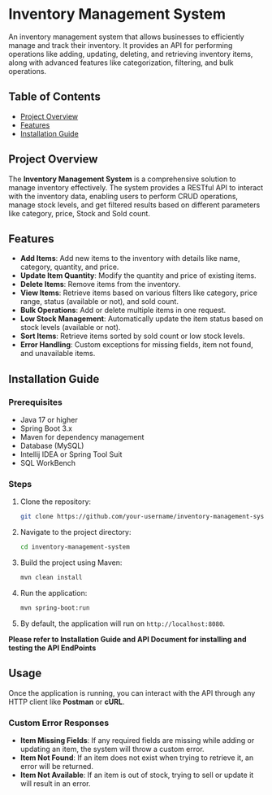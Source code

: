 
# Inventory Management System

An inventory management system that allows businesses to efficiently manage and track their inventory. It provides an API for performing operations like adding, updating, deleting, and retrieving inventory items, along with advanced features like categorization, filtering, and bulk operations.

## Table of Contents

- [Project Overview](#project-overview)
- [Features](#features)
- [Installation Guide](#installation-guide)

## Project Overview

The **Inventory Management System** is a comprehensive solution to manage inventory effectively. The system provides a RESTful API to interact with the inventory data, enabling users to perform CRUD operations, manage stock levels, and get filtered results based on different parameters like category, price, Stock and Sold count.

## Features

- **Add Items**: Add new items to the inventory with details like name, category, quantity, and price.
- **Update Item Quantity**: Modify the quantity and price of existing items.
- **Delete Items**: Remove items from the inventory.
- **View Items**: Retrieve items based on various filters like category, price range, status (available or not), and sold count.
- **Bulk Operations**: Add or delete multiple items in one request.
- **Low Stock Management**: Automatically update the item status based on stock levels (available or not).
- **Sort Items**: Retrieve items sorted by sold count or low stock levels.
- **Error Handling**: Custom exceptions for missing fields, item not found, and unavailable items.

## Installation Guide

### Prerequisites

- Java 17 or higher
- Spring Boot 3.x
- Maven for dependency management
- Database (MySQL)
- Intellij IDEA or Spring Tool Suit
- SQL WorkBench

### Steps

1. Clone the repository:
   ```bash
   git clone https://github.com/your-username/inventory-management-system.git
   ```

2. Navigate to the project directory:
   ```bash
   cd inventory-management-system
   ```

3. Build the project using Maven:
   ```bash
   mvn clean install
   ```

4. Run the application:
   ```bash
   mvn spring-boot:run
   ```

5. By default, the application will run on `http://localhost:8080`.

**Please refer to Installation Guide and API Document for installing and testing the API EndPoints**

## Usage

Once the application is running, you can interact with the API through any HTTP client like **Postman** or **cURL**. 




### Custom Error Responses

- **Item Missing Fields**: If any required fields are missing while adding or updating an item, the system will throw a custom error.
- **Item Not Found**: If an item does not exist when trying to retrieve it, an error will be returned.
- **Item Not Available**: If an item is out of stock, trying to sell or update it will result in an error.
